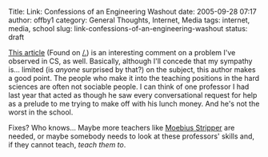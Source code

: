 Title: Link: Confessions of an Engineering Washout
date: 2005-09-28 07:17
author: offby1
category: General Thoughts, Internet, Media
tags: internet, media, school
slug: link-confessions-of-an-engineering-washout
status: draft

[This article](http://www.techcentralstation.com/092105B.html) (Found on [/.](http://it.slashdot.org/article.pl?sid=05/09/28/0011245&tid=146&tid=218)) is an interesting comment on a problem I've observed in CS, as well. Basically, although I'll concede that my sympathy is\... limited (is _anyone_ surprised by that?) on the subject, this author makes a good point. The people who make it into the teaching positions in the hard sciences are often not sociable people. I can think of one professor I had last year that acted as though he saw every conversational request for help as a prelude to me trying to make off with his lunch money. And he's not the worst in the school.

Fixes? Who knows\... Maybe more teachers like [Moebius Stripper](http://www.talldarkandmysterious.ca/) are needed, or maybe somebody needs to look at these professors' skills and, if they cannot teach, _teach them to_.
